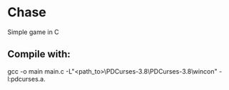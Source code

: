 # Chase
Simple game in C

## Compile with: 
gcc -o main main.c -L"<path_to>\PDCurses-3.8\PDCurses-3.8\wincon" -l:pdcurses.a.
